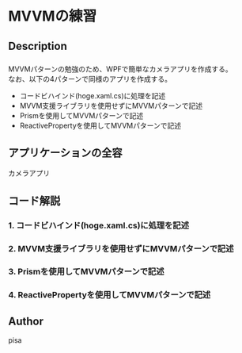 MVVMの練習
====


## Description
### 

MVVMパターンの勉強のため、WPFで簡単なカメラアプリを作成する。  
なお、以下の4パターンで同様のアプリを作成する。

- コードビハインド(hoge.xaml.cs)に処理を記述
- MVVM支援ライブラリを使用せずにMVVMパターンで記述
- Prismを使用してMVVMパターンで記述
- ReactivePropertyを使用してMVVMパターンで記述

## アプリケーションの全容
カメラアプリ

## コード解説
### 1. コードビハインド(hoge.xaml.cs)に処理を記述

### 2. MVVM支援ライブラリを使用せずにMVVMパターンで記述


### 3. Prismを使用してMVVMパターンで記述

### 4. ReactivePropertyを使用してMVVMパターンで記述


## Author
pisa